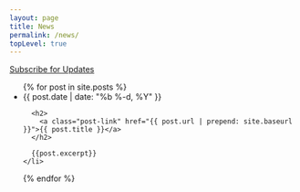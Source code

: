 ```yaml
---
layout: page
title: News
permalink: /news/
topLevel: true
---
```


<div class="subscribe-for-updates">
  <a href="/subscribe">Subscribe for Updates</a>
</div>
<ul class="post-list">
  {% for post in site.posts %}
    <li>
      <span class="post-meta">{{ post.date | date: "%b %-d, %Y" }}</span>

      <h2>
        <a class="post-link" href="{{ post.url | prepend: site.baseurl }}">{{ post.title }}</a>
      </h2>
      
      {{post.excerpt}}
    </li>
  {% endfor %}
</ul>
